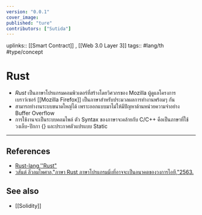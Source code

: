 ```yaml
---
version: "0.0.1"
cover_image:
published: "ture"
contributors: ["Sutida"]
---
```

uplinks:: [[Smart Contract]] , [[Web 3.0 Layer 3]]
tags:: #lang/th #type/concept

# Rust
- *Rust* เป็นภาษาโปรแกรมคอมพิวเตอร์ที่สร้างโดยวิศวกรของ Mozilla ผู้ดูแลโครงการเบราว์เซอร์ [[Mozilla Firefox]]  เป็นภาษาสำหรับประมวลผลการทำงานพร้อมๆ กัน 
- สามารถทำงานระบบขนาดใหญ่ได้ เพราะออกแบบมาไม่ให้มีปัญหาด้านหน่วยความจำอย่าง Buffer Overflow
- การใช้งานจะเป็นระบบคอมไพล์ ตัว Syntax ของภาษาจะคล้ายกับ C/C++ คือเป็นภาษาที่ใช้วงเล็บ-ปีกกา {} และประกาศตัวแปรแบบ Static
---
## References
- [Rust-lang,''Rust"](https://www.rust-lang.org/)
- [วสันต์ ลิ่วลมไพศาล,"ภาษา Rust ภาษาโปรแกรมมิ่งที่อาจจะเป็นอนาคตของวงการไอที,"2563.](https://www.mfec.co.th/th/cto-brief/%E0%B8%A0%E0%B8%B2%E0%B8%A9%E0%B8%B2-rust-%E0%B8%A0%E0%B8%B2%E0%B8%A9%E0%B8%B2%E0%B9%82%E0%B8%9B%E0%B8%A3%E0%B9%81%E0%B8%81%E0%B8%A3%E0%B8%A1%E0%B8%A1%E0%B8%B4%E0%B9%88%E0%B8%87%E0%B8%97%E0%B8%B5/)

## See also
- [[Solidity]]